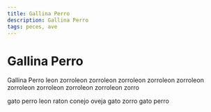```yaml
---
title: Gallina Perro
description: Gallina Perro
tags: peces, ave
---
```


# Gallina Perro

Gallina Perro leon zorroleon zorroleon zorroleon zorroleon zorroleon zorroleon zorroleon zorroleon zorroleon zorro

gato perro leon raton conejo oveja gato zorro gato perro